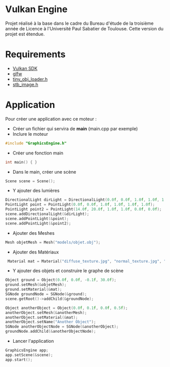 # Vulkan Engine
Projet réalisé à la base dans le cadre du Bureau d'étude de la troisième année de Licence à l'Université Paul Sabatier de Toulouse.
Cette version du projet est étendue.

# Requirements
 - [Vulkan SDK](https://vulkan.lunarg.com/sdk/home)
 - [glfw](https://www.glfw.org/)
 - [tiny_obj_loader.h](https://github.com/tinyobjloader/tinyobjloader/blob/master/tiny_obj_loader.h)
 - [stb_image.h](https://github.com/nothings/stb/blob/master/stb_image.h)
 
# Application
 Pour créer une application avec ce moteur :
 - Créer un fichier qui servira de **main** (main.cpp par exemple)
 - Inclure le moteur
 ```C++
 #include "GraphicsEngine.h"
```
 - Créer une fonction main
 ```C++
 int main() { }
 ```
 - Dans le main, créer une scène
 ```C++
 Scene scene = Scene();
 ```
 - Y ajouter des lumières
 ```C++
 DirectionalLight dirLight = DirectionalLight(0.0f, 0.0f, 1.0f, 1.0f, 1.0f, 1.0f);
 PointLight point = PointLight(0.0f, 0.0f, 1.0f, 1.0f, 1.0f, 1.0f);
 PointLight point2 = PointLight(14.0f, 20.0f, 1.0f, 1.0f, 0.0f, 0.0f);
 scene.addDirectionalLight(&dirLight);
 scene.addPointLight(&point);
 scene.addPointLight(&point2);
 ```
 - Ajouter des Meshes
 ```C++
 Mesh objetMesh = Mesh("models/objet.obj");
 ```
 - Ajouter des Matériaux
 ```C++
  Material mat = Material("diffuse_texture.jpg", "normal_texture.jpg", "metallic_texture.jpg", "roughness_texture.jpg", "ao_texture.jpg");
 ```
 - Y ajouter des objets et construire le graphe de scène
 ```C++
 Object ground = Object(0.0f, 0.0f, -0.1f, 30.0f);
 ground.setMesh(&objetMesh);
 ground.setMaterial(&mat);
 SGNode groundNode = SGNode(&ground);
 scene.getRoot()->addChild(&groundNode);
 ```
 
 ```C++
 Object anotherObject = Object(0.0f, 0.1f, 0.0f, 0.5f);
 anotherObject.setMesh(&anotherMesh);
 anotherObject.setMaterial(&mat);
 anotherObject.setName("Another Object");
 SGNode anotherObjectNode = SGNode(&anotherObject);
 groundNode.addChild(&anotherObjectNode);
 ```
 
 - Lancer l'application
 ```C++
 GraphicsEngine app;
 app.setScene(&scene);
 app.start();
 ```